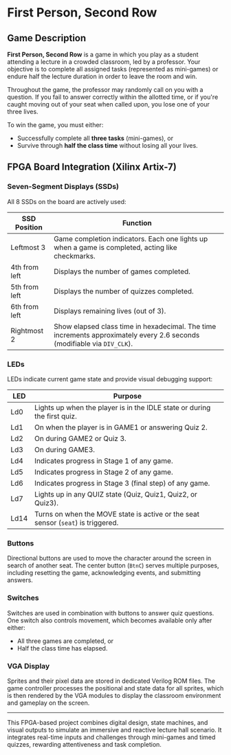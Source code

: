# First Person, Second Row

## Game Description

**First Person, Second Row** is a game in which you play as a student attending a lecture in a crowded classroom, led by a professor. Your objective is to complete all assigned tasks (represented as mini-games) or endure half the lecture duration in order to leave the room and win.

Throughout the game, the professor may randomly call on you with a question. If you fail to answer correctly within the allotted time, or if you're caught moving out of your seat when called upon, you lose one of your three lives.

To win the game, you must either:

- Successfully complete all **three tasks** (mini-games), or
- Survive through **half the class time** without losing all your lives.

## FPGA Board Integration (Xilinx Artix-7)

### Seven-Segment Displays (SSDs)

All 8 SSDs on the board are actively used:

| SSD Position  | Function                                                                                                                |
| ------------- | ----------------------------------------------------------------------------------------------------------------------- |
| Leftmost 3    | Game completion indicators. Each one lights up when a game is completed, acting like checkmarks.                        |
| 4th from left | Displays the number of games completed.                                                                                 |
| 5th from left | Displays the number of quizzes completed.                                                                               |
| 6th from left | Displays remaining lives (out of 3).                                                                                    |
| Rightmost 2   | Show elapsed class time in hexadecimal. The time increments approximately every 2.6 seconds (modifiable via `DIV_CLK`). |

### LEDs

LEDs indicate current game state and provide visual debugging support:

| LED  | Purpose                                                                          |
| ---- | -------------------------------------------------------------------------------- |
| Ld0  | Lights up when the player is in the IDLE state or during the first quiz.         |
| Ld1  | On when the player is in GAME1 or answering Quiz 2.                              |
| Ld2  | On during GAME2 or Quiz 3.                                                       |
| Ld3  | On during GAME3.                                                                 |
| Ld4  | Indicates progress in Stage 1 of any game.                                       |
| Ld5  | Indicates progress in Stage 2 of any game.                                       |
| Ld6  | Indicates progress in Stage 3 (final step) of any game.                          |
| Ld7  | Lights up in any QUIZ state (Quiz, Quiz1, Quiz2, or Quiz3).                      |
| Ld14 | Turns on when the MOVE state is active or the seat sensor (`seat`) is triggered. |

### Buttons

Directional buttons are used to move the character around the screen in search of another seat. The center button (`BtnC`) serves multiple purposes, including resetting the game, acknowledging events, and submitting answers.

### Switches

Switches are used in combination with buttons to answer quiz questions. One switch also controls movement, which becomes available only after either:

- All three games are completed, or
- Half the class time has elapsed.

### VGA Display

Sprites and their pixel data are stored in dedicated Verilog ROM files. The game controller processes the positional and state data for all sprites, which is then rendered by the VGA modules to display the classroom environment and gameplay on the screen.

---

This FPGA-based project combines digital design, state machines, and visual outputs to simulate an immersive and reactive lecture hall scenario. It integrates real-time inputs and challenges through mini-games and timed quizzes, rewarding attentiveness and task completion.
